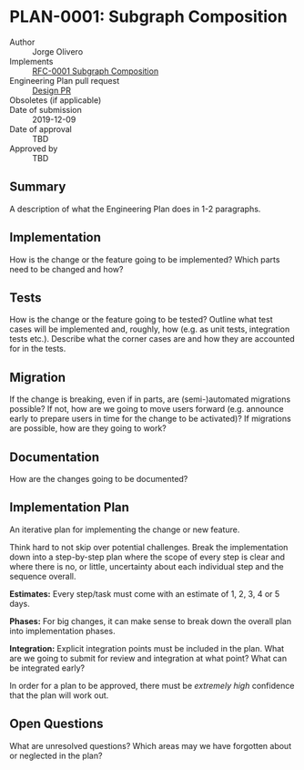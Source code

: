# PLAN-0001: Subgraph Composition

<dl>
  <dt>Author</dt>
  <dd>Jorge Olivero</dd>

  <dt>Implements</dt>
  <dd><a href="../rfcs/0001-subgraph-composition.md">RFC-0001 Subgraph Composition</a></dd>

  <dt>Engineering Plan pull request</dt>
  <dd><a href="https://github.com/graphprotocol/rfcs/pull/1">Design PR</a></dd>

  <dt>Obsoletes (if applicable)</dt>

  <dt>Date of submission</dt>
  <dd>2019-12-09</dd>

  <dt>Date of approval</dt>
  <dd>TBD</dd>

  <dt>Approved by</dt>
  <dd>TBD</dd>
</dl>

## Summary

A description of what the Engineering Plan does in 1-2 paragraphs.

## Implementation

How is the change or the feature going to be implemented? Which parts need to be
changed and how?

## Tests

How is the change or the feature going to be tested? Outline what test cases
will be implemented and, roughly, how (e.g. as unit tests, integration tests
etc.). Describe what the corner cases are and how they are accounted for in the
tests.

## Migration

If the change is breaking, even if in parts, are (semi-)automated migrations
possible? If not, how are we going to move users forward (e.g. announce early to
prepare users in time for the change to be activated)? If migrations are
possible, how are they going to work?

## Documentation

How are the changes going to be documented?

## Implementation Plan

An iterative plan for implementing the change or new feature.

Think hard to not skip over potential challenges. Break the implementation down
into a step-by-step plan where the scope of every step is clear and where there
is no, or little, uncertainty about each individual step and the sequence
overall.

**Estimates:** Every step/task must come with an estimate of 1, 2, 3, 4 or 5
days.

**Phases:** For big changes, it can make sense to break down the overall plan
into implementation phases.

**Integration:** Explicit integration points must be included in the plan. What
are we going to submit for review and integration at what point? What can be
integrated early?

In order for a plan to be approved, there must be _extremely high_ confidence
that the plan will work out.

## Open Questions

What are unresolved questions? Which areas may we have forgotten about or
neglected in the plan?
